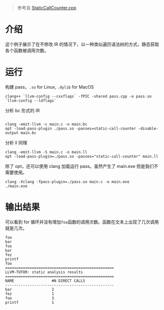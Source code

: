 > 参考自 [StaticCallCounter.cpp](https://github.com/banach-space/llvm-tutor/blob/main/lib/StaticCallCounter.cpp)

# 介绍

这个例子展示了在不修改 IR 的情况下，以一种类似遍历语法树的方式，静态获取各个函数被调用次数。

# 运行

构建 pass，`.so` for Linux, `.dylib` for MacOS

```shell
clang++ `llvm-config --cxxflags` -fPIC -shared pass.cpp -o pass.so `llvm-config --ldflags`
```

分析 bc 形式的 IR

```shell

clang -emit-llvm -c main.c -o main.bc
opt -load-pass-plugin ./pass.so -passes=static-call-counter -disable-output main.bc
```

分析 ll 同理

```shell
clang -emit-llvm -S main.c -o main.ll
opt -load-pass-plugin=./pass.so -passes="static-call-counter" main.ll
```

除了 opt，还可以使用 clang 加载运行 pass。虽然产生了 main.exe 但是我们不需要使用。

```shell
clang -Xclang -fpass-plugin=./pass.so main.c -o main.exe
./main.exe
```

# 输出结果

可以看到 for 循环并没有增加`foo`函数的调用次数。函数在文本上出现了几次调用就是几次。

```
foo
bar
foo
bar
fez
printf
foo
=================================================
LLVM-TUTOR: static analysis results
=================================================
NAME                 #N DIRECT CALLS
-------------------------------------------------
bar                  2
fez                  1
foo                  3
printf               1
```
